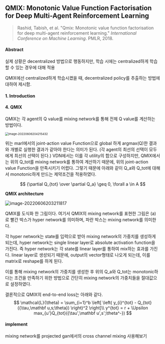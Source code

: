 ## QMIX: Monotonic Value Function Factorisation for Deep Multi-Agent Reinforcement Learning

> Rashid, Tabish, et al. "Qmix: Monotonic value function factorisation for deep multi-agent reinforcement learning." *International Conference on Machine Learning*. PMLR, 2018.

#### Abstract

실제 상황은 decentralized 방법으로 행동하지만, 학습 시에는 centralized하게 학습할 수 있는 경우에 대해 적용

QMIX에선 centralized하게 학습시켰을 때, decentralized policy를 추출하는 방법에 대하여 제시함.

#### 1. Introduction

#### 4. QMIX

QMIX는 각 agent의 Q value를 mixing network를 통해 전체 Q value를 계산하는 방법이다.

<img src="C:\Users\hyunsoo\AppData\Roaming\Typora\typora-user-images\image-20220606204215432.png" alt="image-20220606204215432" style="zoom:67%;" />

위는 marl에서의 joint-action value Function으로 global 하게 argmax(Q)한 결과와 개별로 실행한 결과가 같아야 한다는 의미가 된다. (각 agent의 최선의 선택이 모두에게 최선의 선택이 된다.) VDN에서는 이를  각 utility의 합으로 구성하지만, QMIX에서는 위의 Q_tot를 mixing network를 통하여 계산하기 때문에, 위의 joint-action value Function을 만족시키기 어렵다. 그렇기 때문에 아래와 같이 Q_a와 Q_tot에 대해서 monotonic하게 만드는 제약조건을 적용하였다.

$$
{\partial Q_{tot} \over \partial Q_a} \geq 0, \forall a \in A
$$

**QMIX architecture**

![image-20220606203211817](C:\Users\hyunsoo\AppData\Roaming\Typora\typora-user-images\image-20220606203211817.png)

QMIX를 도식화 한 그림이다. 여기서 QMIX의 mixing network를 표현한 그림은 (a) 로 빨간 박스가 hyper network를 의미하며, 파란 박스는 mixing network를 의미한다.

각 hyper network는 state를 입력으로 받아 mixing network의 가중치를 생성하게 되는데, hyper network는 single linear layer로 absolute activation function을 가진다. 즉 hyper network는 각 state를 linear layer를 통하여 mix하는 효과를 가진다. linear layer로 생성되기 때문에, output의 vector형태로 나오게 되는데, 이를 matrix로 reshape를 하게 된다. 

이를 통해 mixing network의 가중치를 생성한 후 위의 Q_a와 Q_tot는 monotonic하다는 조건을 만족하기 위한 방법으로 간단히 mixing network의 가중치들을 절대값으로 설정하였다.

결론적으로 QMIX의 end-to-end loss는 아래와 같다.
$$
\mathcal{L}(\theta) = \sum_{i=1}^b \left[
										\left(
											y_{i}^{tot} - Q_{tot}({\tau,\mathbf u,s;\theta})
										\right)^2
								   \right]\\
y^{tot} = r + \Upsilon max_{u'}Q_{tot}({\tau',\mathbf u',s';\theta^-})
$$



#### implement

mixing network를 projected gan에서의 cross channel mixing 사용해보기

